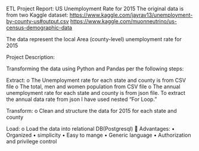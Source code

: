 ETL Project Report: US Unemployment Rate for 2015
The original data is from two Kaggle dataset:
https://www.kaggle.com/jayrav13/unemployment-by-county-us#output.csv
https://www.kaggle.com/muonneutrino/us-census-demographic-data

The data represent the local Area (county-level) unemployment rate for 2015 

Project Description:

Transforming the data using Python and Pandas per the following steps:

Extract:
o	The Unemployment rate for each state and county is from CSV file
o	 The total, men and women population from CSV file
o	The annual unemployment rate for each state and county is from json file. To extract the annual data rate from json I have used nested “For Loop.” 


Transform:
o	Clean and structure the data for 2015 for each state and county 

Load:
o	 Load the data into relational DB(Postgresql)
	Advantages:
•	Organized
•	simplicity
•	Easy to mange
•	Generic language
•	Authorization and privilege control
